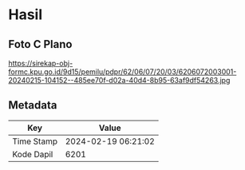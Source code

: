 # Hasil

## Foto C Plano

https://sirekap-obj-formc.kpu.go.id/9d15/pemilu/pdpr/62/06/07/20/03/6206072003001-20240215-104152--485ee70f-d02a-40d4-8b95-63af9df54263.jpg


## Metadata

| Key        | Value               |
| ---------- | ------------------- |
| Time Stamp | 2024-02-19 06:21:02 |
| Kode Dapil | 6201                |



